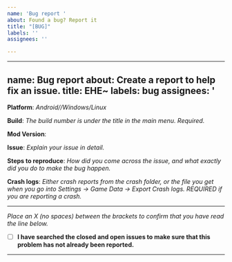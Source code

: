 ```yaml
---
name: 'Bug report '
about: Found a bug? Report it
title: "[BUG]"
labels: ''
assignees: ''

---
```


---
name: Bug report
about: Create a report to help fix an issue.
title: EHE~
labels: bug
assignees: '
---

**Platform**: *Android//Windows/Linux*

**Build**: *The build number is under the title in the main menu. Required.*

**Mod Version**: 

**Issue**: *Explain your issue in detail.*

**Steps to reproduce**: *How did you come across the issue, and what exactly did you do to make the bug happen.*

**Crash logs**: *Either crash reports from the crash folder, or the file you get when you go into Settings -> Game Data -> Export Crash logs. REQUIRED if you are reporting a crash.*

---

*Place an X (no spaces) between the brackets to confirm that you have read the line below.*  
- [ ] **I have searched the closed and open issues to make sure that this problem has not already been reported.**

---
